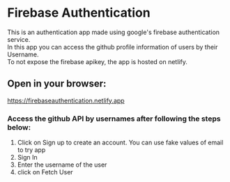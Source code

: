 # Firebase Authentication
 
 This is an authentication app made using google's firebase authentication service. <br/>
 In this app you can access the github profile information of users by their Username. <br/>
 To not expose the firebase apikey, the app is hosted on netlify.
 
 ## Open in your browser:
 https://firebaseauthentication.netlify.app

### Access the github API by usernames after following the steps below:
  1. Click on Sign up to create an account. You can use fake values of email to try app
  2. Sign In
  3. Enter the username of the user
  4. click on Fetch User
